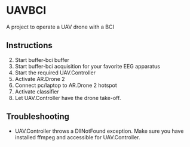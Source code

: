 # UAVBCI
A project to operate a UAV drone with a BCI

## Instructions
2. Start buffer-bci buffer
3. Start buffer-bci acquisition for your favorite EEG apparatus
4. Start the required UAV.Controller
5. Activate AR.Drone 2
6. Connect pc/laptop to AR.Drone 2 hotspot
7. Activate classifier
8. Let UAV.Controller have the drone take-off.

## Troubleshooting
- UAV.Controller throws a DllNotFound exception. Make sure you have installed ffmpeg and accessible for UAV.Controller.

